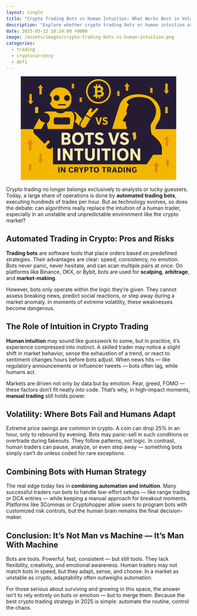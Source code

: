 ```yaml
---
layout: single
title: "Crypto Trading Bots vs Human Intuition: What Works Best in Volatile Markets?"
description: "Explore whether crypto trading bots or human intuition are more effective in volatile markets. Learn how modern traders combine both to succeed."
date: 2025-05-12 18:24:00 +0000
image: /assets/images/crypto-trading-bots-vs-human-intuition.png
categories:
  - trading
  - cryptocurrency
  - defi
---
```


<figure style="text-align: center;">
  <img src="/assets/images/crypto-trading-bots-vs-human-intuition.png" alt="Crypto Trading Bots vs Human Intuition" width="1024" style="max-width:100%; height:auto;" />
</figure>

<p>Crypto trading no longer belongs exclusively to analysts or lucky guessers. Today, a large share of operations is done by <strong>automated trading bots</strong>, executing hundreds of trades per hour. But as technology evolves, so does the debate: can algorithms really replace the intuition of a human trader, especially in an unstable and unpredictable environment like the crypto market?</p>

<h2>Automated Trading in Crypto: Pros and Risks</h2>

<p><strong>Trading bots</strong> are software tools that place orders based on predefined strategies. Their advantages are clear: speed, consistency, no emotion. Bots never panic, never hesitate, and can scan multiple pairs at once. On platforms like Binance, OKX, or Bybit, bots are used for <strong>scalping</strong>, <strong>arbitrage</strong>, and <strong>market-making</strong>.</p>

<p>However, bots only operate within the logic they’re given. They cannot assess breaking news, predict social reactions, or step away during a market anomaly. In moments of extreme volatility, these weaknesses become dangerous.</p>

<h2>The Role of Intuition in Crypto Trading</h2>

<p><strong>Human intuition</strong> may sound like guesswork to some, but in practice, it’s experience compressed into instinct. A skilled trader may notice a slight shift in market behavior, sense the exhaustion of a trend, or react to sentiment changes hours before bots adjust. When news hits — like regulatory announcements or influencer tweets — bots often lag, while humans act.</p>

<p>Markets are driven not only by data but by emotion. Fear, greed, FOMO — these factors don’t fit neatly into code. That’s why, in high-impact moments, <strong>manual trading</strong> still holds power.</p>

<h2>Volatility: Where Bots Fail and Humans Adapt</h2>

<p>Extreme price swings are common in crypto. A coin can drop 25% in an hour, only to rebound by evening. Bots may panic-sell in such conditions or overtrade during fakeouts. They follow patterns, not logic. In contrast, human traders can pause, analyze, or even step away — something bots simply can’t do unless coded for rare exceptions.</p>

<h2>Combining Bots with Human Strategy</h2>

<p>The real edge today lies in <strong>combining automation and intuition</strong>. Many successful traders run bots to handle low-effort setups — like range trading or DCA entries — while keeping a manual approach for breakout moments. Platforms like 3Commas or Cryptohopper allow users to program bots with customized risk controls, but the human brain remains the final decision-maker.</p>

<h2>Conclusion: It’s Not Man vs Machine — It’s Man With Machine</h2>

<p>Bots are tools. Powerful, fast, consistent — but still tools. They lack flexibility, creativity, and emotional awareness. Human traders may not match bots in speed, but they adapt, sense, and choose. In a market as unstable as crypto, adaptability often outweighs automation.</p>

<p>For those serious about surviving and growing in this space, the answer isn’t to rely entirely on bots or emotion — but to merge them. Because the best crypto trading strategy in 2025 is simple: automate the routine, control the chaos.</p>
